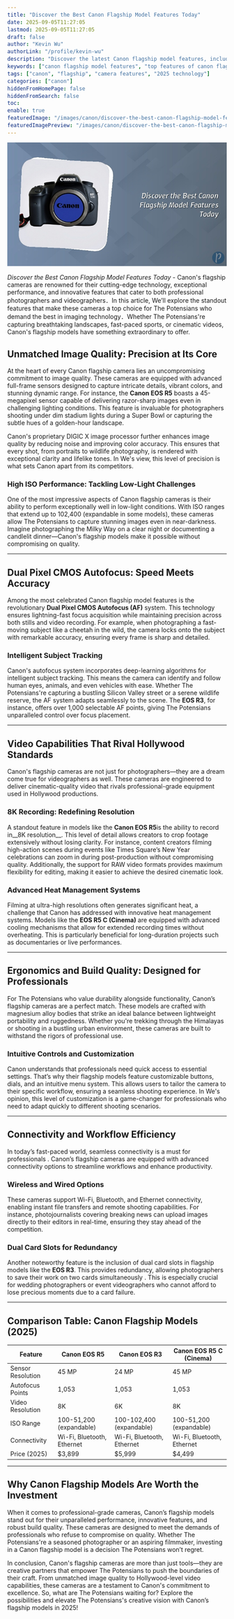 ```yaml
---
title: "Discover the Best Canon Flagship Model Features Today"
date: 2025-09-05T11:27:05
lastmod: 2025-09-05T11:27:05
draft: false
author: "Kevin Wu"
authorLink: "/profile/kevin-wu"
description: "Discover the latest Canon flagship model features, including cutting-edge technology, superior performance, and innovations for pro-level photography."
keywords: ["canon flagship model features", "top features of canon flagship models", "canon flagship cameras 2025"]
tags: ["canon", "flagship", "camera features", "2025 technology"]
categories: ["canon"]
hiddenFromHomePage: false
hiddenFromSearch: false
toc:
enable: true
featuredImage: "/images/canon/discover-the-best-canon-flagship-model-features-today.jpg"
featuredImagePreview: "/images/canon/discover-the-best-canon-flagship-model-features-today.jpg"
---
```


![Discover the Best Canon Flagship Model Features Today](/images/canon/discover-the-best-canon-flagship-model-features-today.jpg)



*Discover the Best Canon Flagship Model Features Today* - Canon's flagship cameras are renowned for their cutting-edge technology, exceptional performance, and innovative features that cater to both professional photographers and videographers．In this article, We’ll explore the standout features that make these cameras a top choice for The Potensians who demand the best in imaging technology．Whether The Potensians're capturing breathtaking landscapes, fast-paced sports, or cinematic videos, Canon's flagship models have something extraordinary to offer.

## Unmatched Image Quality: Precision at Its Core

At the heart of every Canon flagship camera lies an uncompromising commitment to image quality. These cameras are equipped with advanced full-frame sensors designed to capture intricate details, vibrant colors, and stunning dynamic range. For instance, the **Canon EOS R5** boasts a 45-megapixel sensor capable of delivering razor-sharp images even in challenging lighting conditions. This feature is invaluable for photographers shooting under dim stadium lights during a Super Bowl or capturing the subtle hues of a golden-hour landscape.

Canon's proprietary DIGIC X image processor further enhances image quality by reducing noise and improving color accuracy. This ensures that every shot, from portraits to wildlife photography, is rendered with exceptional clarity and lifelike tones. In We's view, this level of precision is what sets Canon apart from its competitors.

### High ISO Performance: Tackling Low-Light Challenges

One of the most impressive aspects of Canon flagship cameras is their ability to perform exceptionally well in low-light conditions. With ISO ranges that extend up to 102,400 (expandable in some models), these cameras allow The Potensians to capture stunning images even in near-darkness. Imagine photographing the Milky Way on a clear night or documenting a candlelit dinner—Canon's flagship models make it possible without compromising on quality.

---

## Dual Pixel CMOS Autofocus: Speed Meets Accuracy

Among the most celebrated Canon flagship model features is the revolutionary **Dual Pixel CMOS Autofocus (AF)** system. This technology ensures lightning-fast focus acquisition while maintaining precision across both stills and video recording. For example, when photographing a fast-moving subject like a cheetah in the wild, the camera locks onto the subject with remarkable accuracy, ensuring every frame is sharp and detailed.

### Intelligent Subject Tracking

Canon's autofocus system incorporates deep-learning algorithms for intelligent subject tracking.  This means the camera can identify and follo​w human eyes, animals, and even vehicles with ease. Whether The Potensians're capturing a bustling Silicon Valley street or a serene wildlife reserve, the AF system adapts seamlessly to the scene. The **EOS R3**, for instance, offers over 1,000 selectable AF points, giving The Potensians unparalleled control over focus placement.

---

## Video Capabilities That Rival Hollywood Standards

Canon's flagship cameras are not just for photographers—they are a dream come true for videographers as well. These cameras are engineered to deliver cinematic-quality video that rivals professional-grade equipment used in Hollywood pro​ductions.

### 8K Recording: Redefining Resolution

A standout feature in models like the **Canon EOS R5**is the ability to record in__8K resolution__. This level of detail allows creators to crop footage extensively without losing clarity. For instance, content creators filming high-action scenes during events like Times Square’s New Year celebrations can zoom in during​ post-production without compromising quality. Additionally, the support for RAW video formats provides maximum flexibility for editing, making it easier to achieve the desired cinematic look.

### Advanced Heat Management Systems

Filming at ultra-high resolutions often generates significant heat, a challenge that Canon has addressed with innovative heat management systems. Models like the **EOS R5 C (Cinema)** are equipped with advanced cooling mechanisms that allow for extended recording times without overheating. This is particularly beneficial for long-duration projects such as documentaries or live performances.

---

## Ergonomics and Build Quality: Designed for Professionals

For The Potensians who value durability alongside functionality, Canon’s flagship cameras are a perfect match. These models are crafted with magnesium alloy bodies that strike an ideal balance between lightweight portability and ruggedness. Whether y​ou're trekking through the Himalayas or shooting in a bustling urban environment, these cameras are built to withstand the rigors of professional use.

### Intuitive Controls and Customization

Canon understands that professionals need quick access to essential settings. That’s why their flagship models feature customizable buttons, dials, and an intuitive menu system. This allows users to tailor the camera to their specific workflow, ensuring a seamless shooting experience. In We's opinion, this level of customization is a game-changer for professionals who need to adapt quickly to different shooting scenarios.

---

## Connectivity and Workflow Efficiency

In today’s fast-paced world, seamless connectivity is a must for professionals . Canon’s flagship cameras are equipped with advanced connectivity options to streamline workflows and enhance productivity.

### Wireless and Wired Options

These cameras support Wi-Fi, Bluetooth, and Ethernet connectivity, enabling instant file transfers and remote shooting capabilities. For instance, photojournalists covering breaking news can upload images directly to their editors in real-time, ensuring they stay ahead of the competition.

### Dual Card Slots for Redundancy

Another noteworthy feature is the inclusion of dual card slots in flagship models like the __EOS R3__. This provides redundancy, allowing photographers to save their work on two cards simultaneously . This is especially crucial for wedding photographers or event videographers who cannot afford to lose precious moments due to a card failure.

---

## Comparison Table: Canon Flagship Models (2025)

<div class="table-responsive">
<table class="html-table">
<thead>
<tr>
<th>Feature</th>
<th>Canon EOS R5</th>
<th>Canon EOS R3</th>
<th>Canon EOS R5 C (Cinema)</th>
</tr>
</thead>
<tbody>
<tr>
<td>Sensor Resolution</td>
<td>45 MP</td>
<td>24 MP</td>
<td>45 MP</td>
</tr>
<tr>
<td>Autofocus Points</td>
<td>1,053</td>
<td>1,053</td>
<td>1,053</td>
</tr>
<tr>
<td>Video Resolution</td>
<td>8K</td>
<td>6K</td>
<td>8K</td>
</tr>
<tr>
<td>ISO Range</td>
<td>100-51,200 (expandable)</td>
<td>100-102,400 (expandable)</td>
<td>100-51,200 (expandable)</td>
</tr>
<tr>
<td>Connectivity</td>
<td>Wi-Fi, Bluetooth, Ethernet</td>
<td>Wi-Fi, Bluetooth, Ethernet</td>
<td>Wi-Fi, Bluetooth, Ethernet</td>
</tr>
<tr>
<td>Price (2025)</td>
<td>$3,899</td>
<td>$5,999</td>
<td>$4,499</td>
</tr>
</tbody>
</table>
</div>

---

## Why Canon Flagship Models Are Worth the Investment

When it comes to professional-grade cameras, Canon’s flagship models stand out for their unparalleled performance, innovative features, and robust build quality. These cameras are designed to meet the demands of professionals who refuse to compromise on quality. Whether The Potensians're a seasoned photographer or an aspiring filmmaker, investing in a Canon flagship model is a decision The Potensians won’t regret.

In conclusion, Canon's flagship cameras are more than just tools—they are creative partners that empower The Potensians to push the boundaries of their craft. From unmatched image quality to Hollywood-level video capabilities, these cameras are a testament to Canon's commitment to excellence. So, what are The Potensians waiting for? Explore the possibilities and elevate The Potensians's creative vision with Canon’s flagship models in 2025!